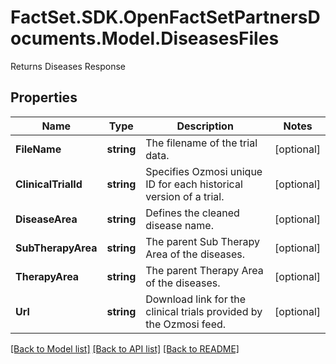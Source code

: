 # FactSet.SDK.OpenFactSetPartnersDocuments.Model.DiseasesFiles
Returns Diseases Response

## Properties

Name | Type | Description | Notes
------------ | ------------- | ------------- | -------------
**FileName** | **string** | The filename of the trial data. | [optional] 
**ClinicalTrialId** | **string** | Specifies Ozmosi unique ID for each historical version of a trial. | [optional] 
**DiseaseArea** | **string** | Defines the cleaned disease name. | [optional] 
**SubTherapyArea** | **string** | The parent Sub Therapy Area of the diseases. | [optional] 
**TherapyArea** | **string** | The parent Therapy Area of the diseases. | [optional] 
**Url** | **string** | Download link for the clinical trials provided by the Ozmosi feed. | [optional] 

[[Back to Model list]](../README.md#documentation-for-models) [[Back to API list]](../README.md#documentation-for-api-endpoints) [[Back to README]](../README.md)

